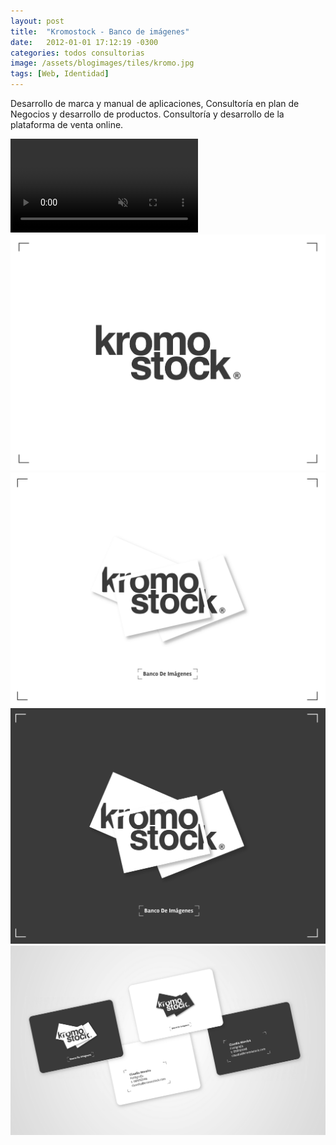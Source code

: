 ```yaml
---
layout: post
title:  "Kromostock - Banco de imágenes"
date:   2012-01-01 17:12:19 -0300
categories: todos consultorias
image: /assets/blogimages/tiles/kromo.jpg
tags: [Web, Identidad]
---
```

Desarrollo de marca y manual de aplicaciones, Consultoría en plan de Negocios y desarrollo de productos. Consultoría y desarrollo de la plataforma de venta online. 

<video autobuffer autoPlay loop muted><source src="/assets/blogimages/kromo-1.mp4" type="video/mp4" /></video>
<img class="post-image-full" src="/assets/blogimages/kromo-2.jpg">
<img class="post-image-full" src="/assets/blogimages/kromo-3.jpg">
<img class="post-image-full" src="/assets/blogimages/kromo-4.jpg">
<img class="post-image-full" src="/assets/blogimages/kromo-5.jpg">